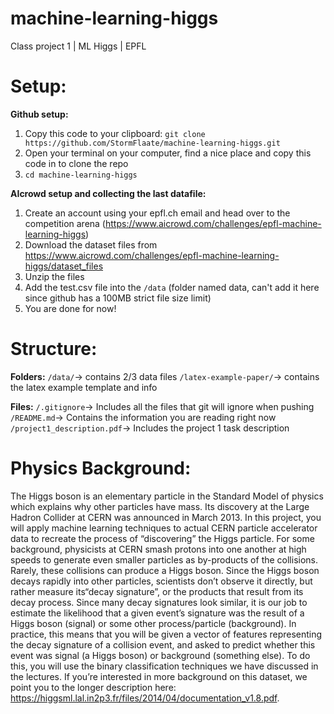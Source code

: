 # machine-learning-higgs
Class project 1 | ML Higgs | EPFL


# Setup:
**Github setup:**
1. Copy this code to your clipboard: ```git clone https://github.com/StormFlaate/machine-learning-higgs.git```
2. Open your terminal on your computer, find a nice place and copy this code in to clone the repo
3. ```cd machine-learning-higgs```

**AIcrowd setup and collecting the last datafile:**
1. Create an account using your epfl.ch email and head over to the competition arena (https://www.aicrowd.com/challenges/epfl-machine-learning-higgs)
2. Download the dataset files from https://www.aicrowd.com/challenges/epfl-machine-learning-higgs/dataset_files
3. Unzip the files
4. Add the test.csv file into the ```/data``` (folder named data, can't add it here since github has a 100MB strict file size limit)
5. You are done for now!

# Structure:
**Folders:**
```/data/```-> contains 2/3 data files
```/latex-example-paper/```-> contains the latex example template and info

**Files:**
```/.gitignore```-> Includes all the files that git will ignore when pushing
```/README.md```-> Contains the information you are reading right now
```/project1_description.pdf```-> Includes the project 1 task description


# Physics Background:
The Higgs boson is an elementary particle in the Standard Model of physics which explains why other particles have mass. Its discovery at the Large Hadron Collider at CERN was announced in March 2013. In this project, you will apply machine learning techniques to actual CERN particle accelerator data to recreate the process of “discovering” the Higgs particle. For some background, physicists at CERN smash protons into one another at high speeds to generate even smaller particles as by-products of the collisions. Rarely, these collisions can produce a Higgs boson. Since the Higgs boson decays rapidly into other particles, scientists don’t observe it directly, but rather measure its“decay signature”, or the products that result from its decay process. Since many decay signatures look similar, it is our job to estimate the likelihood that a given event’s signature was the result of a Higgs boson (signal) or some other process/particle (background). In practice, this means that you will be given a vector of features representing the decay signature of a collision event, and asked to predict whether this event was signal (a Higgs boson) or background (something else). To do this, you will use the binary classification techniques we have discussed in the lectures.
If you’re interested in more background on this dataset, we point you to the longer description here: https://higgsml.lal.in2p3.fr/files/2014/04/documentation_v1.8.pdf.
